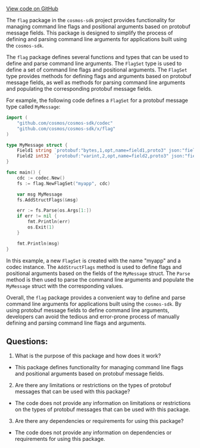 [View code on GitHub](https://github.com/cosmos/cosmos-sdk/blob/main/client/v2/autocli/flag/doc.go)

The `flag` package in the `cosmos-sdk` project provides functionality for managing command line flags and positional arguments based on protobuf message fields. This package is designed to simplify the process of defining and parsing command line arguments for applications built using the `cosmos-sdk`.

The `flag` package defines several functions and types that can be used to define and parse command line arguments. The `FlagSet` type is used to define a set of command line flags and positional arguments. The `FlagSet` type provides methods for defining flags and arguments based on protobuf message fields, as well as methods for parsing command line arguments and populating the corresponding protobuf message fields.

For example, the following code defines a `FlagSet` for a protobuf message type called `MyMessage`:

```go
import (
    "github.com/cosmos/cosmos-sdk/codec"
    "github.com/cosmos/cosmos-sdk/x/flag"
)

type MyMessage struct {
    Field1 string `protobuf:"bytes,1,opt,name=field1,proto3" json:"field1,omitempty"`
    Field2 int32  `protobuf:"varint,2,opt,name=field2,proto3" json:"field2,omitempty"`
}

func main() {
    cdc := codec.New()
    fs := flag.NewFlagSet("myapp", cdc)

    var msg MyMessage
    fs.AddStructFlags(&msg)

    err := fs.Parse(os.Args[1:])
    if err != nil {
        fmt.Println(err)
        os.Exit(1)
    }

    fmt.Println(msg)
}
```

In this example, a new `FlagSet` is created with the name "myapp" and a codec instance. The `AddStructFlags` method is used to define flags and positional arguments based on the fields of the `MyMessage` struct. The `Parse` method is then used to parse the command line arguments and populate the `MyMessage` struct with the corresponding values.

Overall, the `flag` package provides a convenient way to define and parse command line arguments for applications built using the `cosmos-sdk`. By using protobuf message fields to define command line arguments, developers can avoid the tedious and error-prone process of manually defining and parsing command line flags and arguments.
## Questions: 
 1. What is the purpose of this package and how does it work?
- This package defines functionality for managing command line flags and positional arguments based on protobuf message fields.
2. Are there any limitations or restrictions on the types of protobuf messages that can be used with this package?
- The code does not provide any information on limitations or restrictions on the types of protobuf messages that can be used with this package.
3. Are there any dependencies or requirements for using this package?
- The code does not provide any information on dependencies or requirements for using this package.
